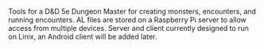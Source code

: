 Tools for a D&D 5e Dungeon Master for creating monsters, encounters, and running encounters. AL files are stored on a Raspberry Pi server to allow access from multiple devices. Server and client currently designed to run on Linix, an Android client will be added later.
